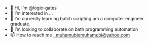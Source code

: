 - 👋 Hi, I’m @logic-gates
- 👀 I’m interested in ...
- 🌱 I’m currently learning batch scripting am a computer engineer graduate.
- 💞️ I’m looking to collaborate on bath programming automation
- 📫 How to reach me ..muhamubiemuhamubi@yahoo.com

<!---
logic-gat/logic-gat is a ✨ special ✨ repository because its `README.md` (this file) appears on your GitHub profile.
You can click the Preview link to take a look at your changes.
--->
